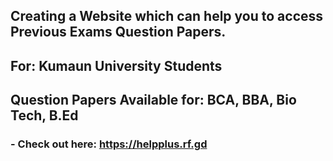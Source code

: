## Creating a Website which can help you to access Previous Exams Question Papers.
## For: Kumaun University Students
## Question Papers Available for: BCA, BBA, Bio Tech, B.Ed

### - Check out here: https://helpplus.rf.gd
